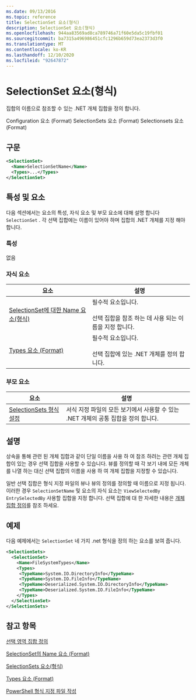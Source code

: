 ```yaml
---
ms.date: 09/13/2016
ms.topic: reference
title: SelectionSet 요소(형식)
description: SelectionSet 요소(형식)
ms.openlocfilehash: 944aa83569ad8ca789746a71f60e5da5c19fbf01
ms.sourcegitcommit: ba7315a496986451cfc1296b659d73ea2373d3f0
ms.translationtype: MT
ms.contentlocale: ko-KR
ms.lasthandoff: 12/10/2020
ms.locfileid: "92647872"
---
```

# <a name="selectionset-element-format"></a>SelectionSet 요소(형식)

집합의 이름으로 참조할 수 있는 .NET 개체 집합을 정의 합니다.

Configuration 요소 (Format) SelectionSets 요소 (Format) Selectionsets 요소 (Format)

## <a name="syntax"></a>구문

```xml
<SelectionSet>
  <Name>SelectionSetName</Name>
  <Types>...</Types>
</SelectionSet>
```

## <a name="attributes-and-elements"></a>특성 및 요소

다음 섹션에서는 요소의 특성, 자식 요소 및 부모 요소에 대해 설명 합니다 `SelectionSet` . 각 선택 집합에는 이름이 있어야 하며 집합의 .NET 개체를 지정 해야 합니다.

### <a name="attributes"></a>특성

없음

### <a name="child-elements"></a>자식 요소

|요소|설명|
|-------------|-----------------|
|[SelectionSet에 대한 Name 요소(형식)](./name-element-for-selectionset-format.md)|필수적 요소입니다.<br /><br /> 선택 집합을 참조 하는 데 사용 되는 이름을 지정 합니다.|
|[Types 요소 (Format)](./types-element-for-selectionset-format.md)|필수적 요소입니다.<br /><br /> 선택 집합에 있는 .NET 개체를 정의 합니다.|

### <a name="parent-elements"></a>부모 요소

|요소|설명|
|-------------|-----------------|
|[SelectionSets 형식 설정](./selectionsets-element-format.md)|서식 지정 파일의 모든 보기에서 사용할 수 있는 .NET 개체의 공통 집합을 정의 합니다.|

## <a name="remarks"></a>설명

상속을 통해 관련 된 개체 집합과 같이 단일 이름을 사용 하 여 참조 하려는 관련 개체 집합이 있는 경우 선택 집합을 사용할 수 있습니다. 뷰를 정의할 때 각 보기 내에 모든 개체를 나열 하는 대신 선택 집합의 이름을 사용 하 여 개체 집합을 지정할 수 있습니다.

일반 선택 집합은 형식 지정 파일의 뷰나 뷰의 정의를 정의할 때 이름으로 지정 됩니다. 이러한 경우 `SelectionSetName` 및 요소의 자식 요소는 `ViewSelectedBy` `EntrySelectedBy` 사용할 집합을 지정 합니다. 선택 집합에 대 한 자세한 내용은 [개체 집합 정의](./defining-selection-sets.md)를 참조 하세요.

## <a name="example"></a>예제

다음 예제에서는 `SelectionSet` 네 가지 .net 형식을 정의 하는 요소를 보여 줍니다.

```xml
<SelectionSets>
  <SelectionSet>
    <Name>FileSystemTypes</Name>
    <Types>
     <TypeName>System.IO.DirectoryInfo</TypeName>
     <TypeName>System.IO.FileInfo</TypeName>
     <TypeName>Deserialized.System.IO.DirectoryInfo</TypeName>
     <TypeName>Deserialized.System.IO.FileInfo</TypeName>
    </Types>
  </SelectionSet>
</SelectionSets>
```

## <a name="see-also"></a>참고 항목

[선택 영역 집합 정의](./defining-selection-sets.md)

[SelectionSet의 Name 요소 (Format)](./name-element-for-selectionset-format.md)

[SelectionSets 요소(형식)](./selectionsets-element-format.md)

[Types 요소 (Format)](./types-element-for-selectionset-format.md)

[PowerShell 형식 지정 파일 작성](./writing-a-powershell-formatting-file.md)
